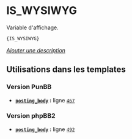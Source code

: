 # IS_WYSIWYG


Variable d'affichage.

```html
{IS_WYSIWYG}
```

[*Ajouter une description*](https://fa-tvars.appspot.com/var/IS_WYSIWYG)

## Utilisations dans les templates

### Version PunBB
* __[`posting_body`](../tpl/var/punbb/posting_body.md#readme) :__ ligne [`467`](../tpl/src/punbb/posting_body.tpl#L467)

### Version phpBB2
* __[`posting_body`](../tpl/var/subsilver/posting_body.md#readme) :__ ligne [`492`](../tpl/src/subsilver/posting_body.tpl#L492)